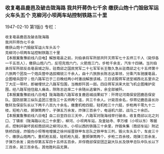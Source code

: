 ### 收复亳县鹿邑及破击陇海路  我共歼蒋伪七千余  缴获山炮十门毁敌军运火车头五个  克柳河小坝两车站控制铁路三十里

1947-02-10
第1版()
专栏：

    收复亳县鹿邑及破击陇海路
    我共歼蒋伪七千余
    缴获山炮十门毁敌军运火车头五个
    克柳河小坝两车站控制铁路三十里
    【本报冀鲁豫前线八日电】解放亳县之前，刘伯承将军所部共歼灭蒋军七十五师三千人（毙俘各一千五百人），缴获山炮八门，反坦克炮六门，火箭炮三门，步枪千余支，汽车十四辆。当刘伯承将军所部反击亳县城之际，驻商邱之国民党军二十七军军长王敬久急从驻商邱之七十五师第十六旅两个团及一个炮兵营中选拔精锐三千余人，由十六旅旅长陈志达率领，分乘汽车驰援亳县，企图增兵固守；但八路军已于二日晚经两小时激战解放该城。三日该股蒋军进至城西北五里许之丁大庄一带时，即被埋伏之八路军包围，当晚即歼其一部。四日蒋军派来大批飞机企图掩护突围，经八路军扭住敌人痛击，除陈志达率二十余随从逃窜外，余全部被歼。
    【本报冀鲁豫前线八日电】陇海路南八路军收复鹿邑城战果如下：歼蒋记河南保安团鹿邑保安队、国防部第三纵队孟团三营及三十五师两个连，共三千余人。计毙百余名，俘蒋记鹿邑县长孙敬轩及保安队长以下两千八百九十余名，缴重机枪四挺，轻机枪三十六挺，步枪两千零九十二枝，短枪八枝，掷弹筒两个，子弹五万余发，炸弹三百余个，电话机六部，战马二十余匹。
    【本报冀鲁豫前线八日电】自二日至四日三天中，八路军对陇海线举行破击，收复商邱以北之刘口、丁镇岽（陇海路以北二十余里），柳河、小坝两车站，及皇姑寺、李万楼（小坝以东）等据点，控制并破坏民权商邱间之柳河以东、小坝以西的铁路三十余里，炸毁朱集（商邱车站）附近铁桥四座，炸毁向小坝等地增援之徐州绥晋铁甲车总队之铁甲车三列，毁火车头五个，车皮三十个，缴获山炮两门，重机枪五挺，轻机枪九挺，重掷弹筒两个，步枪二百余枝，炮弹三百余发，子弹万余发；毙伤俘第五军四十五师五百余，并俘商邱保安团正副大队长及铁甲总队中队长以下三百余，毙三百余名，其他胜利品无算。
